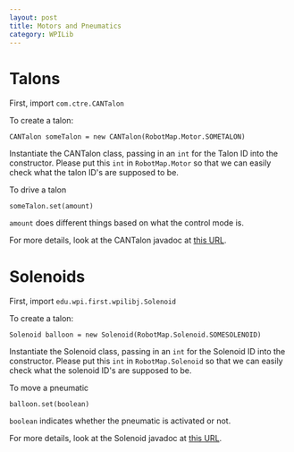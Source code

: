```yaml
---
layout: post
title: Motors and Pneumatics
category: WPILib
---
```

# Talons
First, import `com.ctre.CANTalon`

To create a talon:

`CANTalon someTalon = new CANTalon(RobotMap.Motor.SOMETALON)`

Instantiate the CANTalon class, passing in an `int` for the Talon ID into the constructor. Please put this `int` in `RobotMap.Motor` so that we can easily check what the talon ID's are supposed to be.

To drive a talon

`someTalon.set(amount)`

`amount` does different things based on what the control mode is.

For more details, look at the CANTalon javadoc at [this URL](http://www.ctr-electronics.com/downloads/api/java/html/com/ctre/CANTalon.html).

# Solenoids

First, import `edu.wpi.first.wpilibj.Solenoid`

To create a talon:

`Solenoid balloon = new Solenoid(RobotMap.Solenoid.SOMESOLENOID)`

Instantiate the Solenoid class, passing in an `int` for the Solenoid ID into the constructor. Please put this `int` in `RobotMap.Solenoid` so that we can easily check what the solenoid ID's are supposed to be.

To move a pneumatic

`balloon.set(boolean)`

`boolean` indicates whether the pneumatic is activated or not.


For more details, look at the Solenoid javadoc at [this URL](http://first.wpi.edu/FRC/roborio/release/docs/java/edu/wpi/first/wpilibj/Solenoid.html).
